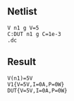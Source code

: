## Netlist

```text
V n1 g V=5
C:DUT n1 g C=1e-3
.dc
```

## Result

```text
V(n1)=5V
V1{V=5V,I=0A,P=0W}
DUT{V=5V,I=0A,P=0W}
```
